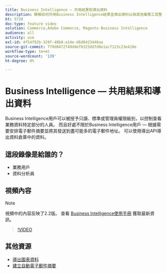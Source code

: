 ```yaml
---
title: Business Intelligence — 共用結果和導出資料
description: 瞭解如何共用Business Intelligence結果並導出資料以與其他業務工具整合。
kt: 5728
doc-type: feature video
solution: Commerce,Adobe Commerce, Magento Business Intelligence
audience: all
activity: use
exl-id: 4f54f92b-329f-48b8-a14e-d6d8423446aa
source-git-commit: 779d8472749ddef6325dd7d0e1acf123c23e418e
workflow-type: tm+mt
source-wordcount: '139'
ht-degree: 0%

---
```


# Business Intelligence — 共用結果和導出資料

Business Intelligence用戶可以被授予只讀、標準或管理員權限級別，以控制查看業務資料特定部分的人員。 而且好處不限於Business Intelligence用戶 — 根據需要安排電子郵件摘要並將其發送到盡可能多的電子郵件地址。 可以使用導出API導出資料倉庫中的資料。

## 這段錄像是給誰的？

- 業務用戶
- 資料分析員

## 視頻內容

>[!NOTE]
>
>視頻中的內容反映了2.2版。 查看 [Business Intelligence使用手冊](https://docs.magento.com/mbi/) 獲取最新資訊。

>[!VIDEO](https://video.tv.adobe.com/v/35983?quality=12&learn=on)

## 其他資源

- [導出圖表資料](https://docs.magento.com/mbi/data-user/export-data/exp-chart-dash.html)
- [建立自動電子郵件摘要](https://docs.magento.com/mbi/data-user/export-data/email-summaries.html)
